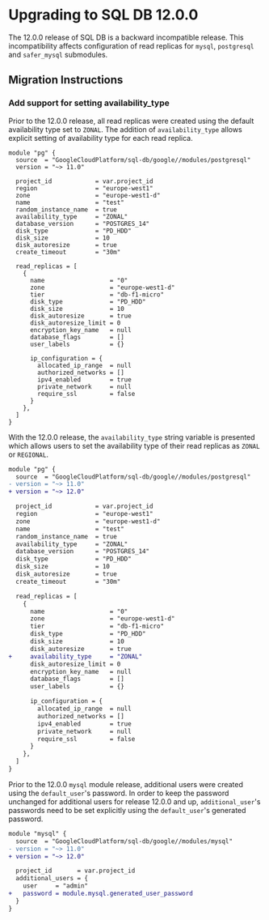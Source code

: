 # Upgrading to SQL DB 12.0.0

The 12.0.0 release of SQL DB is a backward incompatible release. This incompatibility affects configuration of read replicas for `mysql`, `postgresql` and `safer_mysql` submodules.

## Migration Instructions

### Add support for setting availability_type

Prior to the 12.0.0 release, all read replicas were created using the default availability type set to `ZONAL`. The addition of `availability_type` allows explicit setting of availability type for each read replica.

```hcl
module "pg" {
  source  = "GoogleCloudPlatform/sql-db/google//modules/postgresql"
  version = "~> 11.0"

  project_id            = var.project_id
  region                = "europe-west1"
  zone                  = "europe-west1-d"
  name                  = "test"
  random_instance_name  = true
  availability_type     = "ZONAL"
  database_version      = "POSTGRES_14"
  disk_type             = "PD_HDD"
  disk_size             = 10
  disk_autoresize       = true
  create_timeout        = "30m"

  read_replicas = [
    {
      name                  = "0"
      zone                  = "europe-west1-d"
      tier                  = "db-f1-micro"
      disk_type             = "PD_HDD"
      disk_size             = 10
      disk_autoresize       = true
      disk_autoresize_limit = 0
      encryption_key_name   = null
      database_flags        = []
      user_labels           = {}

      ip_configuration = {
        allocated_ip_range  = null
        authorized_networks = []
        ipv4_enabled        = true
        private_network     = null
        require_ssl         = false
      }
    },
  ]
}
```

With the 12.0.0 release, the `availability_type` string variable is presented which allows users to set the availability type of their read replicas as `ZONAL` or `REGIONAL`.

```diff
module "pg" {
  source  = "GoogleCloudPlatform/sql-db/google//modules/postgresql"
- version = "~> 11.0"
+ version = "~> 12.0"

  project_id            = var.project_id
  region                = "europe-west1"
  zone                  = "europe-west1-d"
  name                  = "test"
  random_instance_name  = true
  availability_type     = "ZONAL"
  database_version      = "POSTGRES_14"
  disk_type             = "PD_HDD"
  disk_size             = 10
  disk_autoresize       = true
  create_timeout        = "30m"

  read_replicas = [
    {
      name                  = "0"
      zone                  = "europe-west1-d"
      tier                  = "db-f1-micro"
      disk_type             = "PD_HDD"
      disk_size             = 10
      disk_autoresize       = true
+     availability_type     = "ZONAL"
      disk_autoresize_limit = 0
      encryption_key_name   = null
      database_flags        = []
      user_labels           = {}

      ip_configuration = {
        allocated_ip_range  = null
        authorized_networks = []
        ipv4_enabled        = true
        private_network     = null
        require_ssl         = false
      }
    },
  ]
}
```

Prior to the 12.0.0 `mysql` module release, additional users were created using the `default_user`'s password. In order to keep the password unchanged for additional users for release 12.0.0 and up, `additional_user`'s passwords need to be set explicitly using the `default_user`'s generated password.

```diff
module "mysql" {
  source  = "GoogleCloudPlatform/sql-db/google//modules/mysql"
- version = "~> 11.0"
+ version = "~> 12.0"

  project_id       = var.project_id
  additional_users = {
    user     = "admin"
+   password = module.mysql.generated_user_password
  }
}
```
